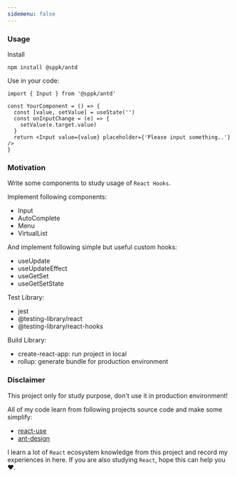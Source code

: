 ```yaml
---
sidemenu: false
---
```


### Usage

Install

```shell
npm install @sppk/antd
```

Use in your code:

```tsx | pure
import { Input } from '@sppk/antd'

const YourComponent = () => {
  const [value, setValue] = useState('')
  const onInputChange = (e) => {
    setValue(e.target.value)
  }
  return <Input value={value} placeholder={'Please input something..'} />
}
```

### Motivation

Write some components to study usage of `React Hooks`.

Implement following components:

* Input
* AutoComplete
* Menu
* VirtualList

And implement following simple but useful custom hooks:

* useUpdate
* useUpdateEffect
* useGetSet
* useGetSetState

Test Library:

* jest
* @testing-library/react
* @testing-library/react-hooks

Build Library:

* create-react-app: run project in local
* rollup: generate bundle for production environment

### Disclaimer

This project only for study purpose, don't use it in production environment!

All of my code learn from following projects source code and make some simplify:

* [react-use](https://github.com/streamich/react-use)
* [ant-design](https://github.com/ant-design/ant-design)

I learn a lot of `React` ecosystem knowledge from this project and record my experiences in here.
If you are also studying `React`, hope this can help you ❤️.



